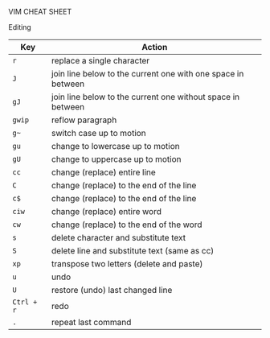 VIM CHEAT SHEET

Editing

| Key        | Action                                                       |
| ---------- | ------------------------------------------------------------ |
| `r`        | replace a single character                                   |
| `J`        | join line below to the current one with one space in between |
| `gJ`       | join line below to the current one without space in between  |
| `gwip`     | reflow paragraph                                             |
| `g~`       | switch case up to motion                                     |
| `gu`       | change to lowercase up to motion                             |
| `gU`       | change to uppercase up to motion                             |
| `cc`       | change (replace) entire line                                 |
| `C`        | change (replace) to the end of the line                      |
| `c$`       | change (replace) to the end of the line                      |
| `ciw`      | change (replace) entire word                                 |
| `cw`       | change (replace) to the end of the word                      |
| `s`        | delete character and substitute text                         |
| `S`        | delete line and substitute text (same as cc)                 |
| `xp`       | transpose two letters (delete and paste)                     |
| `u`        | undo                                                         |
| `U`        | restore (undo) last changed line                             |
| `Ctrl + r` | redo                                                         |
| `.`        | repeat last command                                          |

